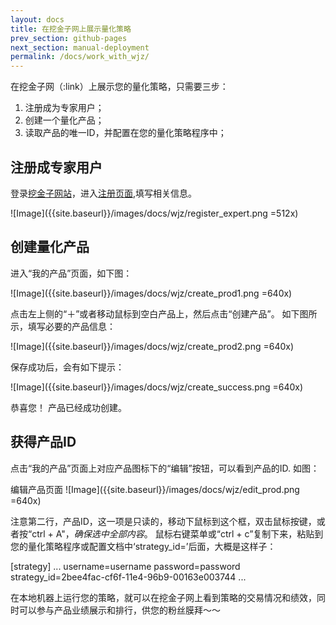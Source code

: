 ```yaml
---
layout: docs
title: 在挖金子网上展示量化策略  
prev_section: github-pages
next_section: manual-deployment
permalink: /docs/work_with_wjz/
---
```


在挖金子网（:link）上展示您的量化策略，只需要三步：
1. 注册成为专家用户；
2. 创建一个量化产品；
3. 读取产品的唯一ID，并配置在您的量化策略程序中；

## 注册成专家用户
登录[挖金子网站](www.wajinzi.me "挖金子")，进入[注册页面](http://www.wajinzi.me/register/?expert),填写相关信息。

![Image]({{site.baseurl}}/images/docs/wjz/register_expert.png =512x)

## 创建量化产品

进入“我的产品”页面，如下图：

![Image]({{site.baseurl}}/images/docs/wjz/create_prod1.png =640x)

点击左上侧的“＋”或者移动鼠标到空白产品上，然后点击“创建产品”。
如下图所示，填写必要的产品信息：

![Image]({{site.baseurl}}/images/docs/wjz/create_prod2.png =640x)

保存成功后，会有如下提示：

![Image]({{site.baseurl}}/images/docs/wjz/create_success.png =640x)

恭喜您！ 产品已经成功创建。

## 获得产品ID

点击“我的产品”页面上对应产品图标下的“编辑”按钮，可以看到产品的ID.
如图：

编辑产品页面
![Image]({{site.baseurl}}/images/docs/wjz/edit_prod.png =640x)

注意第二行，产品ID，这一项是只读的，移动下鼠标到这个框，双击鼠标按键，或者按“ctrl + A"，*确保选中全部内容*。 鼠标右键菜单或“ctrl + c”复制下来，粘贴到您的量化策略程序或配置文档中‘strategy_id=’后面，大概是这样子：

[strategy]
...
username=username
password=password
strategy_id=2bee4fac-cf6f-11e4-96b9-00163e003744
...

在本地机器上运行您的策略，就可以在挖金子网上看到策略的交易情况和绩效，同时可以参与产品业绩展示和排行，供您的粉丝膜拜〜〜

